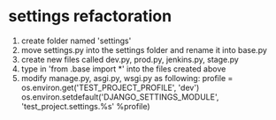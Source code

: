 # settings refactoration

1. create folder named 'settings'
2. move settings.py into the settings folder and rename it into base.py
3. create new files called dev.py, prod.py, jenkins.py, stage.py
4. type in 'from .base import *' into the files created above
5. modify manage.py, asgi.py, wsgi.py as following:
   profile = os.environ.get('TEST_PROJECT_PROFILE', 'dev')
   os.environ.setdefault('DJANGO_SETTINGS_MODULE', 'test_project.settings.%s' %profile)
